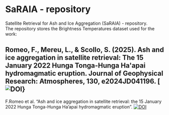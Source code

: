 # SaRAIA - repository

Satellite Retrieval for Ash and Ice Aggregation (SaRAIA) - repository. <br />
The repository stores the Brightness Temperatures dataset used for the work: 
## Romeo, F., Mereu, L., & Scollo, S. (2025). Ash and ice aggregation in satellite retrieval: The 15 January 2022 Hunga Tonga-Hunga Ha'apai hydromagmatic eruption. Journal of Geophysical Research: Atmospheres, 130, e2024JD041196. [![DOI](https://doi.org/10.1029/2024JD041196 )}




F.Romeo et al. “Ash and ice aggregation in satellite retrieval: the 15 January 2022 Hunga Tonga-Hunga Ha’apai hydromagmatic eruption”.
[![DOI](https://zenodo.org/badge/773071127.svg)](https://zenodo.org/doi/10.5281/zenodo.12822659)
